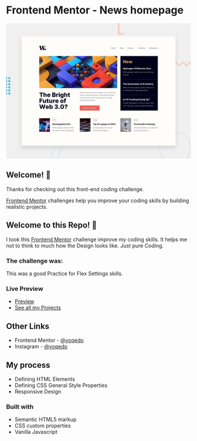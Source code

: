 # Frontend Mentor - News homepage

![Design preview for the News homepage coding challenge](./design/desktop-preview.jpg)

## Welcome! 👋

Thanks for checking out this front-end coding challenge.

[Frontend Mentor](https://www.frontendmentor.io) challenges help you improve your coding skills by building realistic projects.


## Welcome to this Repo! 👋
I took this [Frontend Mentor](https://www.frontendmentor.io) challenge improve my coding skills.
It helps me not to think to much how the Design looks like.
Just pure Coding.

### The challenge was:

This was a good Practice for Flex Settings skills.

### Live Preview

- [Preview](https://y16.netlify.app)
- [See all my Projects](https://yprojects.netlify.app)

## Other Links

- Frontend Mentor - [@yoqedo](https://www.frontendmentor.io/profile/yoqedo)
- Instagram - [@yoqedo](https://www.instagram.com/yoqedo/)

## My process

- Defining HTML Elements
- Defining CSS General Style Properties
- Responsive Design

### Built with

- Semantic HTML5 markup
- CSS custom properties
- Vanilla Javascript


